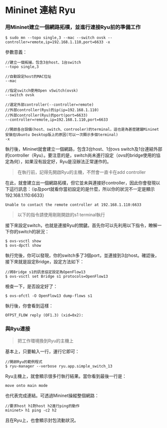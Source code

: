 # Mininet 連結 Ryu

### 用Mininet建立一個網路拓樸，並進行連接Ryu前的準備工作

```
$ sudo mn --topo single,3 --mac --switch ovsk --controller=remote,ip=192.168.1.110,port=6633 -x
```
參數意義：

```
//建立一個拓捕，包含3台host、1台switch
--topo single,3

//自動設定host的MAC位址
--mac

//指定switch使用Open vSwitch(ovsk)
--switch ovsk

//選定外部controller(--controller=remote)
//外部controller(Ryu)的ip(ip=192.168.1.110)
//外部controller(Ryu)的port(port=6633)
--controller=remote,ip=192.168.1.110,port=6633

//開啟各台設備(host、switch、controoler)的terminal，這也是為甚麼建議Mininet安裝在Ubuntu Desktop版上的原因(可以一次顯示多個terminal)
-x
```
執行後，Mininet就會建立一個網路，包含3台host、1台ovs switch及1台連結外部的controller（Ryu）。要注意的是，switch尚未進行設定（ovs的bridge使用的協定為何），如果沒有設定好，Ryu是沒辦法正常運作的。

> 在執行前，記得先開啟Ryu的主機，不然會一直卡在add controller

在此，就會建立出一個網路拓樸，但它並未與連接好controller，因此你會發現以下這行訊息：（ip及port就看你當初設定的是什麼，所以你的狀況不一定是顯示192.168.1.110:6633）

```
Unable to contact the remote controller at 192.168.1.110:6633
```
> 以下的指令請使用剛剛開啟的s1 terminal執行

接下來設定switch，也就是連接Ryu的關鍵。首先你可以先利用以下指令，瞭解一下你的switch的狀況：

```
$ ovs-vsctl show
$ ovs-dpctl show
```

執行完後，你可以發現，你的switch多了3個port，並連接到3台host。確認後，接下來就是設定Bridge，設定方法如下：

```
//將Bridge s1的訊息協定設定為OpenFlow13
$ ovs-vsctl set Bridge s1 protocols=OpenFlow13
```

檢查一下，是否設定好了：

```
$ ovs-ofctl -O OpenFlow13 dump-flows s1

```

執行後，你會看到這樣：

```
OFPST_FLOW reply (OF1.3) (xid=0x2):
```

### 與Ryu連接

> 把工作環境換到Ryu的主機上

基本上，只要輸入一行，運行它即可：

```
//開啟Ryu的範例程式
$ ryu-manager --verbose ryu.app.simple_switch_13
```

Ryu主機上，就會顯示很多行執行結果。當你看到最後一行是：

```
move onto main mode
```
也代表完成連結。可透過Mininet操縱整個網路：

```
//要求host h1對host h2進行ping的動作
mininet> h1 ping -c2 h2
```
且在Ryu上，也會顯示封包流動狀況。
